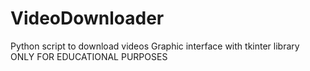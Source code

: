 # VideoDownloader
Python script to download videos
Graphic interface with tkinter library
ONLY FOR EDUCATIONAL PURPOSES
